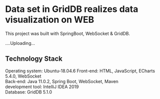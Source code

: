 # Data set in GridDB realizes data visualization on WEB

This project was built with SpringBoot, WebSocket & GridDB. 

....Uploading...

## Technology Stack
Operating system: Ubuntu-18.04.6
Front-end: HTML, JavaScript, ECharts 5.4.0, WebSocket\
Back-end: Java 11.0.2, Spring Boot, WebSocket, Maven\
development tool: IntelliJ IDEA 2019\
Database: GridDB 5.1.0
